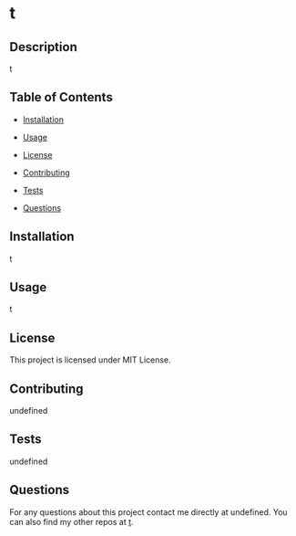 # t

## Description

t

## Table of Contents

* [Installation](#installation)

* [Usage](#usage)

* [License](#license)

* [Contributing](#contributing)

* [Tests](#tests)

* [Questions](#questions)

## Installation

t

## Usage

t

## License

This project is licensed under MIT License.

## Contributing

undefined

## Tests

undefined

## Questions

For any questions about this project contact me directly at undefined.  You can also find my other repos at [t](https://github.com/t/).

